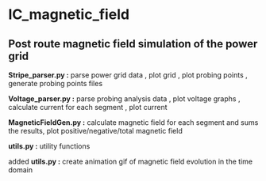 # IC_magnetic_field
## Post route magnetic field simulation of the power grid 

**Stripe_parser.py :** parse power grid data , plot grid , plot probing points , generate probing points files

**Voltage_parser.py :** parse probing analysis data , plot voltage graphs , calculate current for each segment , plot current

**MagneticFieldGen.py :** calculate magnetic field for each segment and sums the results, plot positive/negative/total magnetic field

**utils.py :** utility functions

added **utils.py :** create animation gif of magnetic field evolution in the time domain
